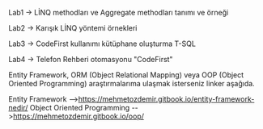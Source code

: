 Lab1 -> LİNQ methodları ve Aggregate methodları tanımı ve örneği 

Lab2 -> Karışık LİNQ yöntemi örnekleri 

Lab3 -> CodeFirst kullanımı kütüphane oluşturma T-SQL 

Lab4 -> Telefon Rehberi otomasyonu "CodeFirst"

Entity Framework, ORM (Object Relational Mapping) veya OOP (Object Oriented Programming) araştırmalarıma ulaşmak isterseniz linker aşağıda.

Entity Framework -->https://mehmetozdemir.gitbook.io/entity-framework-nedir/
Object Oriented Programming -->https://mehmetozdemir.gitbook.io/oop/


